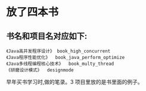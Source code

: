 放了四本书
==============
书名和项目名对应如下:
--------------
```
《Java高并发程序设计》 book_high_concurrent
《Java程序性能优化》  book_java_perform_optimize
《Java多线程编程核心技术》  book_multy_thread
《研磨设计模式》  designmode 
```

早年买书学习时,做的笔录。3
项目里放的是书里面的例子。

